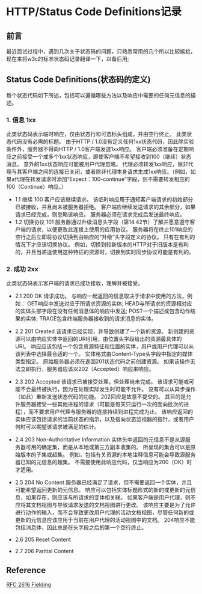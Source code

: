 # HTTP/Status Code Definitions记录
## 前言
最近面试过程中，遇到几次关于状态码的问题，只熟悉常用的几个所以比较尴尬，现在来将w3c的标准状态码记录翻译一下，以备后用;
## Status Code Definitions(状态码的定义)
每个状态代码如下所述，包括可以遵循哪些方法以及响应中需要的任何元信息的描述。
### 1. 信息 1xx
此类状态码表示临时响应，仅由状态行和可选标头组成，并由空行终止。 此类状态代码没有必需的标题。 由于HTTP / 1.0没有定义任何1xx状态代码，因此除实验条件外，服务器不得向HTTP / 1.0客户端发送1xx响应。
客户端必须准备在定期响应之前接受一个或多个1xx状态响应，即使客户端不希望接收到100（继续）状态消息。 意外的1xx状态响应可能被用户代理忽略。
代理必须转发1xx响应，除非代理与其客户端之间的连接已关闭，或者除非代理本身请求生成1xx响应。（例如，如果a代理在转发请求时添加“Expect：100-continue”字段，则不需要转发相应的100（Continue）响应。）
- 1.1 继续 100
客户应该继续请求。 该临时响应用于通知客户端请求的初始部分已被接收，并且尚未被服务器拒绝。 客户端应继续发送请求的其余部分，如果请求已经完成，则忽略该响应。 服务器必须在请求完成后发送最终响应。
- 1.2 切换协议 101
服务器通过升级消息头字段（第14.42节）了解并愿意遵守客户端的请求，以便更改此连接上使用的应用协议。 服务器将在终止101响应的空行之后立即将协议切换到由响应的“升级”头字段定义的协议。
只有在有利的情况下才应该切换协议。 例如，切换到较新版本的HTTP对于旧版本是有利的，并且当递送使用这种特征的资源时，切换到实时同步协议可能是有利的。
### 2. 成功 2xx
此类状态码表示客户端的请求已成功接收，理解并被接受。
- 2.1 200 OK
请求成功。 与响应一起返回的信息取决于请求中使用的方法，例如：
GET响应中发送对应于所请求资源的实体;
HEAD与所请求的资源相对应的实体头部字段在没有任何消息体的响应中发送;
POST一个描述或包含动作结果的实体;
TRACE包含终端服务器接收到的请求消息的实体。
- 2.2 201 Created
该请求已经实现，并导致创建了一个新的资源。 新创建的资源可以由响应实体中返回的URI引用，由位置头字段给出的资源最具体的URI。 响应应该包括一个包含资源特征和位置的实体，用户或用户代理可以从该列表中选择最合适的一个。 实体格式由Content-Type头字段中指定的媒体类型指定。 原始服务器必须在返回201状态代码之前创建资源。 如果该操作无法立即执行，服务器应该以202（Accepted）响应来响应。
- 2.3 202 Accepted
该请求已被接受处理，但处理尚未完成。 该请求可能或可能不会最终被执行，因为在处理实际发生时可能不允许。 没有可以从异步操作（如此）重新发送状态代码的功能。
202回应是故意不提交的。 其目的是允许服务器接受一些其他进程的请求（可能是每天只运行一次的面向批次的进程），而不要求用户代理与服务器的连接持续到进程完成为止。 该响应返回的实体应该包括请求的当前状态的指示，以及指向状态监视器的指针，或者用户何时可以期望该请求被满足的估计。
- 2.4 203 Non-Authoritative Information
实体头中返回的元信息不是从源服务器可用的确定集，而是从本地或第三方副本收集的。 所呈现的集合可以是原始版本的子集或超集。 例如，包括有关资源的本地注释信息可能会导致源服务器已知的元信息的超集。 不需要使用此响应代码，仅当响应为200（OK）时才适用。
- 2.5 204 No Content
服务器已经满足了请求，但不需要返回一个实体，并且可能希望返回更新的元信息。 响应可以包括实体标题形式的新的或更新的元信息，如果存在，则应该与所请求的变体相关联。
如果客户端是用户代理，则不应将其文档视图与导致请求发送的文档视图进行更改。 该响应主要是为了允许进行动作的输入，而不会导致更改用户代理的活动文档视图，尽管任何新的或更新的元信息应该应用于当前在用户代理的活动视图中的文档。
204响应不能包括消息体，因此总是在头字段之后的第一个空行终止。
- 2.6 205 Reset Content

- 2.7 206 Paritial Content




## Reference
[RFC 2616 Fielding](https://www.w3.org/Protocols/rfc2616/rfc2616-sec10.html)

